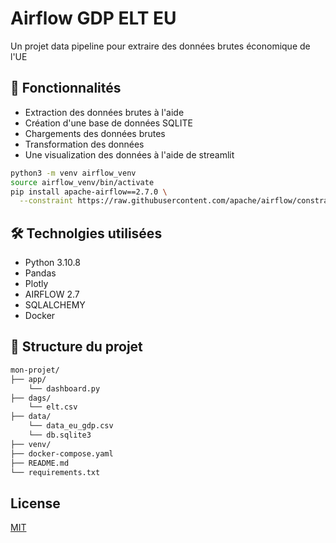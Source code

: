 # Airflow GDP ELT EU

Un projet data pipeline pour extraire des données brutes économique de l'UE

## 🚀 Fonctionnalités

- Extraction des données brutes à l'aide
- Création d'une base de données SQLITE
- Chargements des données brutes 
- Transformation des données 
- Une visualization des données à l'aide de streamlit

```bash
python3 -m venv airflow_venv
source airflow_venv/bin/activate
pip install apache-airflow==2.7.0 \
  --constraint https://raw.githubusercontent.com/apache/airflow/constraints-2.7.0/constraints-3.10.txt
```

## 🛠️ Technolgies utilisées

- Python 3.10.8
- Pandas
- Plotly
- AIRFLOW 2.7
- SQLALCHEMY
- Docker 

## 📂 Structure du projet

```bash
mon-projet/
├── app/
    └── dashboard.py
├── dags/
    └── elt.csv
├── data/
    └── data_eu_gdp.csv
    └── db.sqlite3
├── venv/
├── docker-compose.yaml
├── README.md
└── requirements.txt
```

## License

[MIT](https://choosealicense.com/licenses/mit/)
